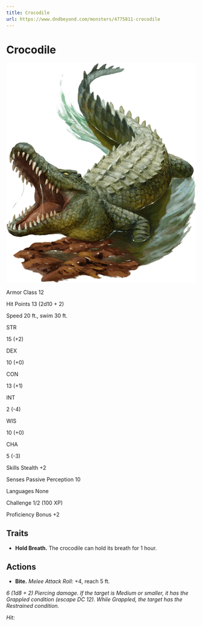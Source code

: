 ```yaml
---
title: Crocodile
url: https://www.dndbeyond.com/monsters/4775811-crocodile
---
```


# Crocodile

![Crocodile](crocodile.png)

Armor Class
12

Hit Points
13
(2d10 + 2)

Speed
20 ft., swim 30 ft.

STR

15
(+2)

DEX

10
(+0)

CON

13
(+1)

INT

2
(-4)

WIS

10
(+0)

CHA

5
(-3)

Skills
Stealth +2

Senses
Passive Perception 10

Languages
None

Challenge
1/2 (100 XP)

Proficiency Bonus
+2

## Traits

* **Hold Breath.** The crocodile can hold its breath for 1 hour.

## Actions

* **Bite.** *Melee Attack Roll:* +4, reach 5 ft.

*6 (1d8 + 2) Piercing damage. If the target is Medium or smaller, it has the Grappled condition (escape DC 12). While Grappled, the target has the Restrained condition.*

*Hit:*